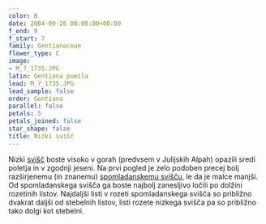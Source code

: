 ```yaml
---
color: B
date: 2004-09-26 00:00:00+00:00
f_end: 9
f_start: 7
family: Gentianaceae
flower_type: C
image:
- M_7_1735.JPG
latin: Gentiana pumila
lead: M_7_1735.JPG
lead_sample: false
order: Gentiana
parallel: false
petals: 5
petals_joined: false
star_shape: false
title: Nizki svišč
---
```

Nizki [svišč](../genus/gentiana/) boste visoko v gorah (predvsem v Julijskih Alpah) opazili sredi poletja in v zgodnji jeseni. Na prvi pogled je zelo podoben precej bolj razširjenemu (in znanemu) [spomladanskemu svišču](../gentianavernassp.verna/), le da je malce manjši. Od spomladanskega svišča ga boste najbolj zanesljivo ločili po dolžini rozetinih listov. Najdaljši listi v rozeti spomladanskega svišča so približno dvakrat daljši od stebelnih listov, listi rozete nizkega svišča pa so približno tako dolgi kot stebelni.
